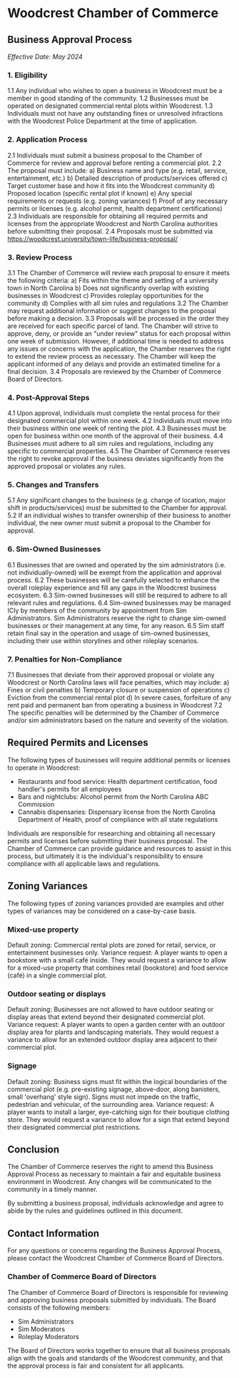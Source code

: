 # Woodcrest Chamber of Commerce
## Business Approval Process
*Effective Date: May 2024*

### 1. Eligibility
1.1 Any individual who wishes to open a business in Woodcrest must be a member in good standing of the community.
1.2 Businesses must be operated on designated commercial rental plots within Woodcrest.
1.3 Individuals must not have any outstanding fines or unresolved infractions with the Woodcrest Police Department at the time of application.

### 2. Application Process
2.1 Individuals must submit a business proposal to the Chamber of Commerce for review and approval before renting a commercial plot.
2.2 The proposal must include:
   a) Business name and type (e.g. retail, service, entertainment, etc.)
   b) Detailed description of products/services offered
   c) Target customer base and how it fits into the Woodcrest community
   d) Proposed location (specific rental plot if known)
   e) Any special requirements or requests (e.g. zoning variances)
   f) Proof of any necessary permits or licenses (e.g. alcohol permit, health department certifications)
2.3 Individuals are responsible for obtaining all required permits and licenses from the appropriate Woodcrest and North Carolina authorities before submitting their proposal.
2.4 Proposals must be submitted via https://woodcrest.university/town-life/business-proposal/

### 3. Review Process
3.1 The Chamber of Commerce will review each proposal to ensure it meets the following criteria:
   a) Fits within the theme and setting of a university town in North Carolina
   b) Does not significantly overlap with existing businesses in Woodcrest
   c) Provides roleplay opportunities for the community
   d) Complies with all sim rules and regulations
3.2 The Chamber may request additional information or suggest changes to the proposal before making a decision.
3.3 Proposals will be processed in the order they are received for each specific parcel of land. The Chamber will strive to approve, deny, or provide an "under review" status for each proposal within one week of submission. However, if additional time is needed to address any issues or concerns with the application, the Chamber reserves the right to extend the review process as necessary. The Chamber will keep the applicant informed of any delays and provide an estimated timeline for a final decision.
3.4 Proposals are reviewed by the Chamber of Commerce Board of Directors.

### 4. Post-Approval Steps
4.1 Upon approval, individuals must complete the rental process for their designated commercial plot within one week.
4.2 Individuals must move into their business within one week of renting the plot. 
4.3 Businesses must be open for business within one month of the approval of their business.
4.4 Businesses must adhere to all sim rules and regulations, including any specific to commercial properties.
4.5 The Chamber of Commerce reserves the right to revoke approval if the business deviates significantly from the approved proposal or violates any rules.

### 5. Changes and Transfers
5.1 Any significant changes to the business (e.g. change of location, major shift in products/services) must be submitted to the Chamber for approval.
5.2 If an individual wishes to transfer ownership of their business to another individual, the new owner must submit a proposal to the Chamber for approval.

### 6. Sim-Owned Businesses
6.1 Businesses that are owned and operated by the sim administrators (i.e. not individually-owned) will be exempt from the application and approval process.
6.2 These businesses will be carefully selected to enhance the overall roleplay experience and fill any gaps in the Woodcrest business ecosystem.
6.3 Sim-owned businesses will still be required to adhere to all relevant rules and regulations.
6.4 Sim-owned businesses may be managed ICly by members of the community by appointment from Sim Administrators. Sim Administrators reserve the right to change sim-owned businesses or their management at any time, for any reason. 
6.5 Sim staff retain final say in the operation and usage of sim-owned businesses, including their use within storylines and other roleplay scenarios.

### 7. Penalties for Non-Compliance
7.1 Businesses that deviate from their approved proposal or violate any Woodcrest or North Carolina laws will face penalties, which may include:
   a) Fines or civil penalties
   b) Temporary closure or suspension of operations
   c) Eviction from the commercial rental plot
   d) In severe cases, forfeiture of any rent paid and permanent ban from operating a business in Woodcrest
7.2 The specific penalties will be determined by the Chamber of Commerce and/or sim administrators based on the nature and severity of the violation.

## Required Permits and Licenses
The following types of businesses will require additional permits or licenses to operate in Woodcrest:
- Restaurants and food service: Health department certification, food handler's permits for all employees
- Bars and nightclubs: Alcohol permit from the North Carolina ABC Commission
- Cannabis dispensaries: Dispensary license from the North Carolina Department of Health, proof of compliance with all state regulations

Individuals are responsible for researching and obtaining all necessary permits and licenses before submitting their business proposal. The Chamber of Commerce can provide guidance and resources to assist in this process, but ultimately it is the individual's responsibility to ensure compliance with all applicable laws and regulations.

## Zoning Variances
The following types of zoning variances provided are examples and other types of variances may be considered on a case-by-case basis.

### Mixed-use property
Default zoning: Commercial rental plots are zoned for retail, service, or entertainment businesses only.
Variance request: A player wants to open a bookstore with a small café inside. They would request a variance to allow for a mixed-use property that combines retail (bookstore) and food service (café) in a single commercial plot.

### Outdoor seating or displays
Default zoning: Businesses are not allowed to have outdoor seating or display areas that extend beyond their designated commercial plot.
Variance request: A player wants to open a garden center with an outdoor display area for plants and landscaping materials. They would request a variance to allow for an extended outdoor display area adjacent to their commercial plot.

### Signage
Default zoning: Business signs must fit within the logical boundaries of the commercial plot (e.g. pre-existing signage, above-door, along banisters, small 'overhang' style sign). Signs must not impede on the traffic, pedestrian and vehicular, of the surrounding area.
Variance request: A player wants to install a larger, eye-catching sign for their boutique clothing store. They would request a variance to allow for a sign that extend beyond their designated commercial plot restrictions.

## Conclusion
The Chamber of Commerce reserves the right to amend this Business Approval Process as necessary to maintain a fair and equitable business environment in Woodcrest. Any changes will be communicated to the community in a timely manner.

By submitting a business proposal, individuals acknowledge and agree to abide by the rules and guidelines outlined in this document.

## Contact Information
For any questions or concerns regarding the Business Approval Process, please contact the Woodcrest Chamber of Commerce Board of Directors.

### Chamber of Commerce Board of Directors
The Chamber of Commerce Board of Directors is responsible for reviewing and approving business proposals submitted by individuals. The Board consists of the following members:

- Sim Administrators
- Sim Moderators
- Roleplay Moderators

The Board of Directors works together to ensure that all business proposals align with the goals and standards of the Woodcrest community, and that the approval process is fair and consistent for all applicants.
